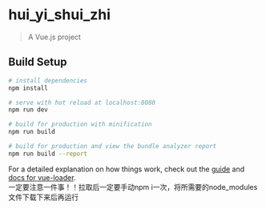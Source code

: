 # hui_yi_shui_zhi

> A Vue.js project

## Build Setup

``` bash
# install dependencies
npm install

# serve with hot reload at localhost:8080
npm run dev

# build for production with minification
npm run build

# build for production and view the bundle analyzer report
npm run build --report
```

For a detailed explanation on how things work, check out the [guide](http://vuejs-templates.github.io/webpack/) and [docs for vue-loader](http://vuejs.github.io/vue-loader).  
一定要注意一件事！！拉取后一定要手动npm i一次，将所需要的node_modules文件下载下来后再运行

